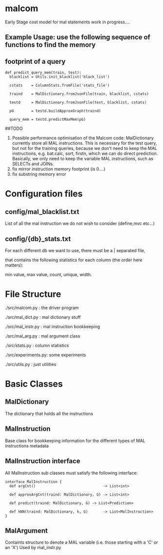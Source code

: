 # malcom
Early Stage cost model for mal statements
work in progress....

## Example Usage: use the following sequence of functions to find the memory
##   footprint of a query

```
def predict_query_mem(train, test):
  blacklist = Utils.init_blacklist('black_list')

  cstats    = ColumnStats.fromFile('stats_file')

  traind    = MalDictionary.fromJsonFile(train, blacklist, cstats)

  testd     = MalDictionary.fromJsonFile(test, blacklist, cstats)

  pG        = testd.buildApproxGraph(traind)

  query_mem = testd.predictMaxMem(pG)
```

##TODO
1. Possible performance optimisation of the Malcom code: MalDictionary
   currently store all MAL instructions. This is necessary for the test query,
   but not for the training queries, because we don't need to keep the MAL
   instructions, e.g. bat.calc, sort, firstn,  which we can do direct
   prediction. Basically, we only need to keep the variable MAL instructions,
   such as SELECTs and JOINs.
2. fix mirror instruction memory footprint (is 0....)
3. fix substring memory error


# Configuration files

## config/mal_blacklist.txt
List of all the mal instruction we do not wish to consider (define,mvc etc...)

## config/{db}_stats.txt
For each different db we want to use, there must be a | separated file,

that contains the following statistics for each column (the order here
matters):

min value, max value, count, unique, width.

# File Structure
./src/malcom.py     : the driver program

./src/mal_dict.py   : mal dictionary stuff

./src/mal_instr.py  : mal instruction bookkeeping

./src/mal_arg.py    : mal argument class

./src/stats.py      : column statistics

./src/experiments.py: some experiments

./src/utils.py      : just utilities

# Basic Classes

## MalDictionary
The dictionary that holds all the instructions


## MalInstruction
Base class for bookkeeping information for the different types of MAL
 instructions metadata

## MalInstruction interface
All MalInstruction sub classes must satisfy the following interface:

```
interface MalInstruction {
  def argCnt()                               -> List<int>

  def approxArgCnt(traind: MalDictionary, G) -> List<int>

  def predict(traind: MalDictionary, G) -> List<Prediction>

  def kNN(traind: MalDictionary, k, G)       -> List<MalInstruction>
}
```

## MalArgument
Containts structure to denote a MAL variable (i.e. those starting with a 'C' or an 'X')
Used by mal_instr.py

